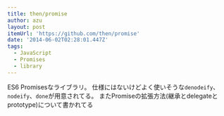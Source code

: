 ```yaml
---
title: then/promise
author: azu
layout: post
itemUrl: 'https://github.com/then/promise'
date: '2014-06-02T02:28:01.447Z'
tags:
  - JavaScript
  - Promises
  - library
---
```

ES6 Promisesなライブラリ。
仕様にはないけどよく使いそうな`denodeify`、`nodeify`、`done`が用意されてる。
またPromiseの拡張方法(継承とdelegateとprototype)について書かれてる
